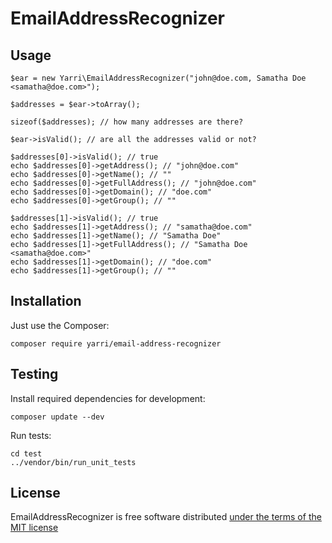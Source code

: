 EmailAddressRecognizer
======================

Usage
-----

    $ear = new Yarri\EmailAddressRecognizer("john@doe.com, Samatha Doe <samatha@doe.com>");

    $addresses = $ear->toArray();

    sizeof($addresses); // how many addresses are there?

    $ear->isValid(); // are all the addresses valid or not?

    $addresses[0]->isValid(); // true
    echo $addresses[0]->getAddress(); // "john@doe.com"
    echo $addresses[0]->getName(); // ""
    echo $addresses[0]->getFullAddress(); // "john@doe.com"
    echo $addresses[0]->getDomain(); // "doe.com"
    echo $addresses[0]->getGroup(); // ""

    $addresses[1]->isValid(); // true
    echo $addresses[1]->getAddress(); // "samatha@doe.com"
    echo $addresses[1]->getName(); // "Samatha Doe"
    echo $addresses[1]->getFullAddress(); // "Samatha Doe <samatha@doe.com>"
    echo $addresses[1]->getDomain(); // "doe.com"
    echo $addresses[1]->getGroup(); // ""

Installation
------------

Just use the Composer:

    composer require yarri/email-address-recognizer

Testing
-------

Install required dependencies for development:

    composer update --dev

Run tests:

    cd test
    ../vendor/bin/run_unit_tests

License
-------

EmailAddressRecognizer is free software distributed [under the terms of the MIT license](http://www.opensource.org/licenses/mit-license)

[//]: # ( vim: set ts=2 et: )
